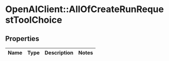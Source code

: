 # OpenAIClient::AllOfCreateRunRequestToolChoice

## Properties
Name | Type | Description | Notes
------------ | ------------- | ------------- | -------------

